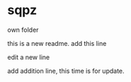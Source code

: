 # sqpz
own folder

this is a new readme. add this line

edit a new line

add addition line, this time is for update.
